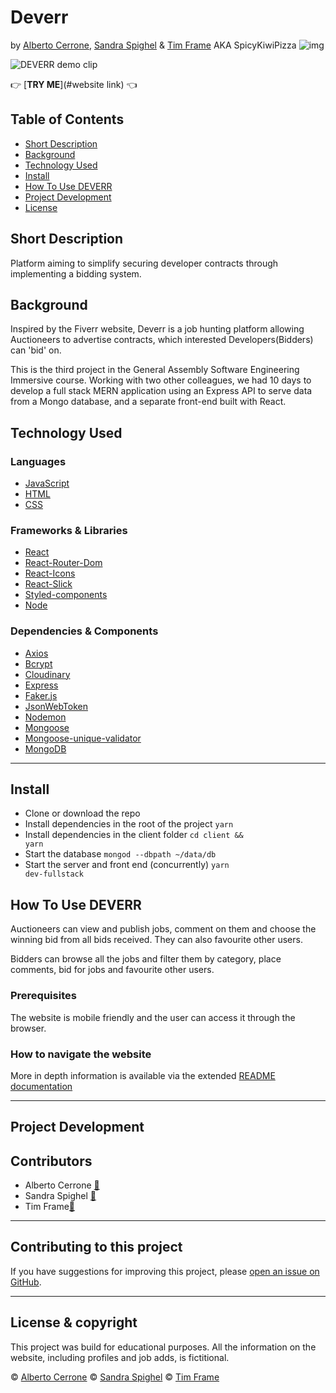 # Deverr
by [Alberto Cerrone](www.linkedin.com/in/alberto-cerrone), [Sandra Spighel](https://www.linkedin.com/in/sandraspighel/) & [Tim Frame](https://www.linkedin.com/in/tim-frame-187241100/) AKA SpicyKiwiPizza
![img](https://img.shields.io/badge/version-v%201.0.0-blue)

![DEVERR demo clip](#link)

👉 [<b>TRY ME</b>](#website link) 👈

## Table of Contents

  - [Short Description](#short-description)
  - [Background](#background)
  - [Technology Used](#technology-used)
  - [Install](#install)
  - [How To Use DEVERR](#usage)
  - [Project Development](#project-development)
  - [License](#license)

## Short Description
Platform aiming to simplify securing developer contracts through implementing a bidding system.

## Background
Inspired by the Fiverr website, Deverr is a job hunting platform allowing Auctioneers to advertise contracts, which interested Developers(Bidders) can 'bid' on.

This is the third project in the General Assembly Software Engineering Immersive course. Working with two other colleagues, we had 10 days to develop a full stack MERN application using an Express API to serve data from a Mongo database, and a separate front-end built with React. 

## Technology Used
### Languages 
* [JavaScript](https://www.javascript.com/)
* [HTML](https://developer.mozilla.org/en-US/docs/Web/HTML) 
* [CSS](https://developer.mozilla.org/en-US/docs/Web/CSS)
### Frameworks & Libraries
* [React](https://reactjs.org/)
* [React-Router-Dom](https://reactrouter.com/ )
* [React-Icons](https://react-icons.github.io/react-icons/)
* [React-Slick](https://react-slick.neostack.com/)
* [Styled-components](https://styled-components.com)
* [Node](https://nodejs.org/en/)
### Dependencies & Components 
* [Axios](https://github.com/axios/axios)
* [Bcrypt](https://pypi.org/project/bcrypt/) 
* [Cloudinary](https://cloudinary.com/documentation)
* [Express](https://www.react.express/)
* [Faker.js](https://www.npmjs.com/package/faker) 
* [JsonWebToken](https://www.npmjs.com/package/jsonwebtoken)
* [Nodemon](https://nodemon.io/)
* [Mongoose](https://mongoosejs.com/) 
* [Mongoose-unique-validator](https://mongoosejs.com/docs/validation.html) 
* [MongoDB](https://www.mongodb.com/)

---

## Install
* Clone or download the repo 
* Install dependencies in the root of the project <code>yarn</code> 
* Install dependencies in the client folder <code>cd client && yarn</code>
* Start the database <code>mongod --dbpath ~/data/db</code>
* Start the server and front end (concurrently) <code>yarn dev-fullstack</code>

## How To Use DEVERR
Auctioneers can view and publish jobs, comment on them and choose the winning bid from all bids received.  They can also favourite other users.

Bidders can browse all the jobs and filter them by category, place comments, bid for jobs and favourite other users.
### Prerequisites
The website is mobile friendly and the user can access it through the browser. 
### How to navigate the website
More in depth information is available via the extended [README documentation](https://docs.google.com/document/d/1XGp4wVEdUBzMLSSu7ltRPjLcE1I3-e3xVfCZbchfyhY/edit?usp=sharing)

---

## Project Development

## Contributors
* Alberto Cerrone [📧](mailto:cerrone.alberto93@gmail.com)
* Sandra Spighel [📧](mailto:s.spighel@gmail.com)
* Tim Frame[📧](mailto:t.f.retouching@gmail.com)

---
## Contributing to this project
If you have suggestions for improving this project, please [open an issue on GitHub](https://github.com/HotSauceNinja/SEI-Project-3-DEVERR).

---
## License & copyright
This project was build for educational purposes. All the information on the website, including profiles and job adds, is fictitional. 

©️ [Alberto Cerrone](www.linkedin.com/in/alberto-cerrone)
©️ [Sandra Spighel](https://www.linkedin.com/in/sandraspighel)
©️ [Tim Frame](https://www.linkedin.com/in/tim-frame-187241100/)

